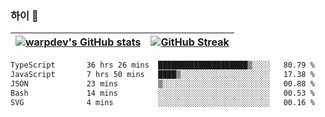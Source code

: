 
### 하이 👋
[![warpdev's GitHub stats](https://github-readme-stats.vercel.app/api?username=warpdev&show_icons=true&theme=vue-dark)](#) |[![GitHub Streak](https://github-readme-streak-stats.herokuapp.com/?user=warpdev&theme=dark)](#)
--- | --- |
<!--START_SECTION:waka-->

```txt
TypeScript       36 hrs 26 mins  ████████████████████▒░░░░   80.79 %
JavaScript       7 hrs 50 mins   ████▒░░░░░░░░░░░░░░░░░░░░   17.38 %
JSON             23 mins         ▒░░░░░░░░░░░░░░░░░░░░░░░░   00.88 %
Bash             14 mins         ░░░░░░░░░░░░░░░░░░░░░░░░░   00.53 %
SVG              4 mins          ░░░░░░░░░░░░░░░░░░░░░░░░░   00.16 %
```

<!--END_SECTION:waka-->

<!--
**warpdev/warpdev** is a ✨ _special_ ✨ repository because its `README.md` (this file) appears on your GitHub profile.

Here are some ideas to get you started:

- 🔭 I’m currently working on ...
- 🌱 I’m currently learning ...
- 👯 I’m looking to collaborate on ...
- 🤔 I’m looking for help with ...
- 💬 Ask me about ...
- 📫 How to reach me: ...
- 😄 Pronouns: ...
- ⚡ Fun fact: ...
-->
